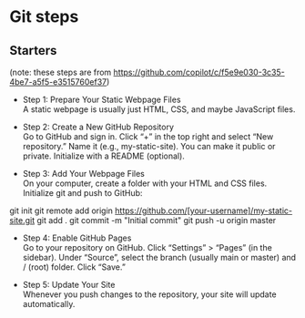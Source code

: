 # Git steps

## Starters

(note: these steps are from https://github.com/copilot/c/f5e9e030-3c35-4be7-a5f5-e3515760ef37)

- Step 1: Prepare Your Static Webpage Files<br>
A static webpage is usually just HTML, CSS, and maybe JavaScript files.

- Step 2: Create a New GitHub Repository<br>
Go to GitHub and sign in.
Click “+” in the top right and select “New repository.”
Name it (e.g., my-static-site). You can make it public or private.
Initialize with a README (optional).

- Step 3: Add Your Webpage Files<br>
On your computer, create a folder with your HTML and CSS files.
Initialize git and push to GitHub:

git init
git remote add origin https://github.com/[your-username]/my-static-site.git
git add .
git commit -m "Initial commit"
git push -u origin master

- Step 4: Enable GitHub Pages<br>
Go to your repository on GitHub.
Click “Settings” > “Pages” (in the sidebar).
Under “Source”, select the branch (usually main or master) and / (root) folder.
Click “Save.”

- Step 5: Update Your Site<br>
Whenever you push changes to the repository, your site will update automatically.

